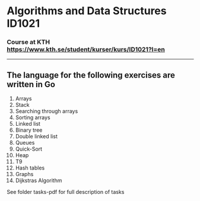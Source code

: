 # Algorithms and Data Structures ID1021
### Course at KTH https://www.kth.se/student/kurser/kurs/ID1021?l=en
--- 
## The language for the following exercises are written in Go
1. Arrays  
2. Stack
3. Searching through arrays
4. Sorting arrays
5. Linked list
6. Binary tree
7. Double linked list
8. Queues
9. Quick-Sort
10. Heap
11. T9
11. Hash tables
12. Graphs
13. Dijkstras Algorithm


See folder tasks-pdf for full description of tasks
